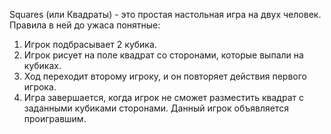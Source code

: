 Squares (или Квадраты) - это простая настольная игра на двух человек.
Правила в ней до ужаса понятные:
1. Игрок подбрасывает 2 кубика.
2. Игрок рисует на поле квадрат со сторонами, которые выпали на кубиках.
3. Ход переходит второму игроку, и он повторяет действия первого игрока.
4. Игра завершается, когда игрок не сможет разместить квадрат с заданными кубиками сторонами. Данный игрок объявляется проигравшим.

